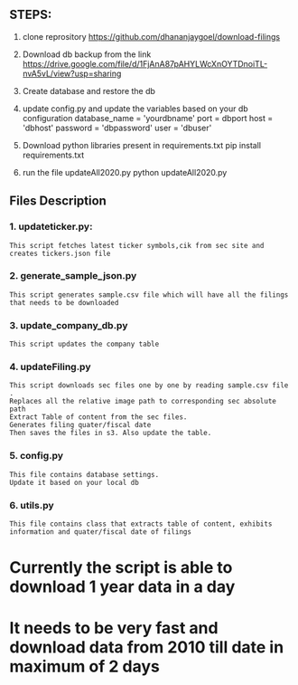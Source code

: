 ## STEPS:
1. clone reprository https://github.com/dhananjaygoel/download-filings
2. Download db backup from the link https://drive.google.com/file/d/1FjAnA87pAHYLWcXnOYTDnoiTL-nvA5vL/view?usp=sharing
3. Create database and restore the db
4. update config.py and update the variables based on your db configuration
    database_name = 'yourdbname'
    port = dbport
    host = 'dbhost'
    password = 'dbpassword'
    user = 'dbuser'

5. Download python libraries present in requirements.txt
    pip install requirements.txt

6. run the file updateAll2020.py
    python updateAll2020.py


## Files Description
### 1. updateticker.py:
    This script fetches latest ticker symbols,cik from sec site and creates tickers.json file


### 2. generate_sample_json.py
    This script generates sample.csv file which will have all the filings that needs to be downloaded

### 3. update_company_db.py
    This script updates the company table


### 4. updateFiling.py
    This script downloads sec files one by one by reading sample.csv file . 
    Replaces all the relative image path to corresponding sec absolute path
    Extract Table of content from the sec files.
    Generates filing quater/fiscal date
    Then saves the files in s3. Also update the table.

### 5. config.py 
    This file contains database settings.
    Update it based on your local db

### 6. utils.py 
    This file contains class that extracts table of content, exhibits information and quater/fiscal date of filings

# Currently the script is able to download 1 year data in a day
# It needs to be very fast and download data from 2010 till date in maximum of 2 days 


